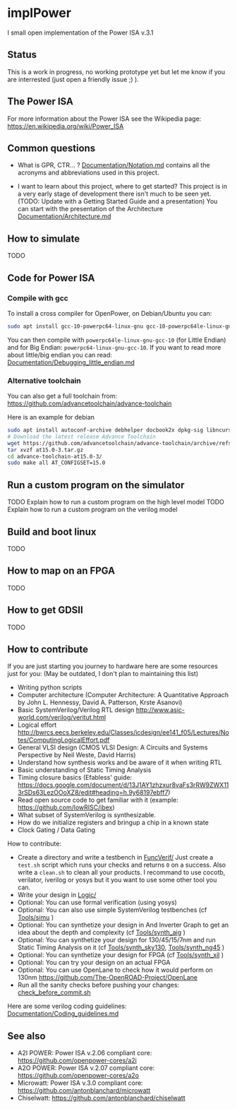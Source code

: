 # implPower
I small open implementation of the Power ISA v.3.1

## Status
This is a work in progress, no working prototype yet but let me know if you are
interrested (just open a friendly issue ;) ).

## The Power ISA
For more information about the Power ISA see the Wikipedia page: https://en.wikipedia.org/wiki/Power_ISA

## Common questions
- What is GPR, CTR... ?
[Documentation/Notation.md](Documentation/Notation.md) contains all the
acronyms and abbreviations used in this project.

- I want to learn about this project, where to get started?
This project is in a very early stage of development there isn't much to be
seen yet. (TODO: Update with a Getting Started Guide and a presentation)
You can start with the presentation of the Architecture [Documentation/Architecture.md](Documentation/Architecture.md)

## How to simulate
TODO

## Code for Power ISA
### Compile with gcc
To install a cross compiler for OpenPower, on Debian/Ubuntu you can:
```bash
sudo apt install gcc-10-powerpc64-linux-gnu gcc-10-powerpc64le-linux-gnu
```
You can then compile with `powerpc64le-linux-gnu-gcc-10` (for Little Endian) and for Big Endian: `powerpc64-linux-gnu-gcc-10`.
If you want to read more about little/big endian you can read:
[Documentation/Debugging_little_endian.md](Documentation/Debugging_little_endian.md)
### Alternative toolchain
You can also get a full toolchain from: https://github.com/advancetoolchain/advance-toolchain

Here is an example for debian
```bash
sudo apt install autoconf-archive debhelper docbook2x dpkg-sig libncurses5-dev libxml2-utils systemtap-sdt-dev texinfo xutils-dev
# Download the latest release Advance Toolchain
wget https://github.com/advancetoolchain/advance-toolchain/archive/refs/tags/at15.0-3.tar.gz
tar xvzf at15.0-3.tar.gz
cd advance-toolchain-at15.0-3/
sudo make all AT_CONFIGSET=15.0
```
## Run a custom program on the simulator
TODO Explain how to run a custom program on the high level model
TODO Explain how to run a custom program on the verilog model

## Build and boot linux
TODO

## How to map on an FPGA
TODO

## How to get GDSII
TODO

## How to contribute
If you are just starting you journey to hardware here are some resources just
for you: (May be outdated, I don't plan to maintaining this list)
- Writing python scripts
- Computer architecture (Computer Architecture: A Quantitative Approach by John L. Hennessy, David A. Patterson, Krste Asanovi)
- Basic SystemVerilog/Verilog RTL design http://www.asic-world.com/verilog/veritut.html
- Logical effort http://bwrcs.eecs.berkeley.edu/Classes/icdesign/ee141_f05/Lectures/Notes/ComputingLogicalEffort.pdf
- General VLSI design (CMOS VLSI Design: A Circuits and Systems Perspective by Neil Weste, David Harris)
- Understand how synthesis works and be aware of it when writing RTL
- Basic understanding of Static Timing Analysis
- Timing closure basics (Efabless' guide: https://docs.google.com/document/d/13J1AY1zhzxur8vaFs3rRW9ZWX113rSDs63LezOOoXZ8/edit#heading=h.9y68197ebff7)
- Read open source code to get familiar with it (example: https://github.com/lowRISC/ibex)
- What subset of SystemVerilog is synthesizable.
- How do we initialize registers and bringup a chip in a known state
- Clock Gating / Data Gating

How to contribute:
- Create a directory and write a testbench in [FuncVerif/](FuncVerif/)
Just create a `test.sh` script which runs your checks and returns `0` on a success.
Also write a `clean.sh` to clean all your products. I recommand to use cocotb,
verilator, iverilog or yosys but it you want to use some other tool you can.
- Write your design in [Logic/](Logic/)
- Optional: You can use formal verification (using yosys)
- Optional: You can also use simple SystemVerilog testbenches (cf [Tools/simu](Tools/simu) )
- Optional: You can synthetize your design in And Inverter Graph to get an idea about the depth and complexity (cf [Tools/synth_aig](Tools/synth_aig) )
- Optional: You can synthetize your design for 130/45/15/7nm and run Static Timing Analysis on it (cf [Tools/synth_sky130](Tools/synth_sky130),  [Tools/synth_ng45](Tools/synth_ng45) )
- Optional: You can synthetize your design for FPGA (cf [Tools/synth_xil](Tools/synth_xil) )
- Optional: You can try your design on an actual FPGA
- Optional: You can use OpenLane to check how it would perform on 130nm https://github.com/The-OpenROAD-Project/OpenLane
- Run all the sanity checks before pushing your changes: [check_before_commit.sh](check_before_commit.sh)

Here are some verilog coding guidelines: [Documentation/Coding_guidelines.md](Documentation/Coding_guidelines.md)
## See also
- A2I POWER: Power ISA v.2.06 compliant core: https://github.com/openpower-cores/a2i
- A2O POWER: Power ISA v.2.07 compliant core: https://github.com/openpower-cores/a2o
- Microwatt: Power ISA v.3.0 compliant core: https://github.com/antonblanchard/microwatt
- Chiselwatt: https://github.com/antonblanchard/chiselwatt
